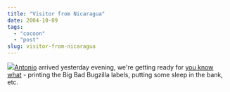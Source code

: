 ```yaml
---
title: "Visitor from Nicaragua"
date: 2004-10-09
tags: 
  - "cocoon"
  - "post"
slug: visitor-from-nicaragua
---
```


![](http://codeconsult.ch/bertrand/archives/images/antonio-gallardo.jpg)[Antonio](http://www.apache.org/~antonio/) arrived yesterday evening, we're getting ready for [you know what](http://orixo.com/events/gt2004/) - printing the Big Bad Bugzilla labels, putting some sleep in the bank, etc.
